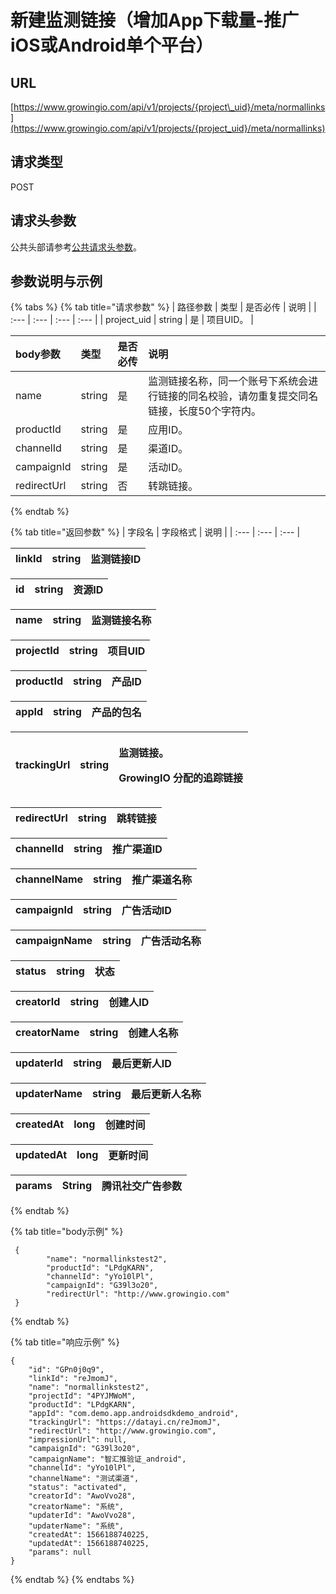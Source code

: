 # 新建监测链接（增加App下载量-推广iOS或Android单个平台）

## URL

[https://www.growingio.com/api/v1/projects/{project\_uid}/meta/normallinks](https://www.growingio.com/api/v1/projects/{project_uid}/meta/normallinks)

## 请求类型

POST

## 请求头参数

公共头部请参考[公共请求头参数](../../authenticate.md)。

## 参数说明与示例

{% tabs %}
{% tab title="请求参数" %}
| 路径参数 | 类型 | 是否必传 | 说明 |
| :--- | :--- | :--- | :--- |
| project\_uid | string | 是 | 项目UID。 |

| body参数 | 类型 | 是否必传 | 说明 |
| :--- | :--- | :--- | :--- |
| name | string | 是 | 监测链接名称，同一个账号下系统会进行链接的同名校验，请勿重复提交同名链接，长度50个字符内。 |
| productId | string | 是 | 应用ID。 |
| channelId | string | 是 | 渠道ID。 |
| campaignId | string | 是 | 活动ID。 |
| redirectUrl | string | 否 | 转跳链接。 |
{% endtab %}

{% tab title="返回参数" %}
| 字段名 | 字段格式 | 说明 |
| :--- | :--- | :--- |


| linkId | string | 监测链接ID |
| :--- | :--- | :--- |


| id | string | 资源ID |
| :--- | :--- | :--- |


| name | string | 监测链接名称 |
| :--- | :--- | :--- |


| projectId | string | 项目UID |
| :--- | :--- | :--- |


| productId | string | 产品ID |
| :--- | :--- | :--- |


| appId | string | 产品的包名 |
| :--- | :--- | :--- |


<table>
  <thead>
    <tr>
      <th style="text-align:left">trackingUrl</th>
      <th style="text-align:left">string</th>
      <th style="text-align:left">
        <p>&#x76D1;&#x6D4B;&#x94FE;&#x63A5;&#x3002;</p>
        <p>GrowingIO &#x5206;&#x914D;&#x7684;&#x8FFD;&#x8E2A;&#x94FE;&#x63A5;</p>
      </th>
    </tr>
  </thead>
  <tbody></tbody>
</table>

| redirectUrl | string | 跳转链接 |
| :--- | :--- | :--- |


| channelId | string | 推广渠道ID |
| :--- | :--- | :--- |


| channelName | string | 推广渠道名称 |
| :--- | :--- | :--- |


| campaignId | string | 广告活动ID |
| :--- | :--- | :--- |


| campaignName | string | 广告活动名称 |
| :--- | :--- | :--- |


| status | string | 状态 |
| :--- | :--- | :--- |


| creatorId | string | 创建人ID |
| :--- | :--- | :--- |


| creatorName | string | 创建人名称 |
| :--- | :--- | :--- |


| updaterId | string | 最后更新人ID |
| :--- | :--- | :--- |


| updaterName | string | 最后更新人名称 |
| :--- | :--- | :--- |


| createdAt | long | 创建时间 |
| :--- | :--- | :--- |


| updatedAt | long | 更新时间 |
| :--- | :--- | :--- |


| params | String | 腾讯社交广告参数 |
| :--- | :--- | :--- |
{% endtab %}

{% tab title="body示例" %}
```text
 {
        "name": "normallinkstest2",
        "productId": "LPdgKARN",
        "channelId": "yYo10lPl",
        "campaignId": "G39l3o20",
        "redirectUrl": "http://www.growingio.com"
 }
```
{% endtab %}

{% tab title="响应示例" %}
```text
{
    "id": "GPn0j0q9",
    "linkId": "reJmomJ",
    "name": "normallinkstest2",
    "projectId": "4PYJMWoM",
    "productId": "LPdgKARN",
    "appId": "com.demo.app.androidsdkdemo_android",
    "trackingUrl": "https://datayi.cn/reJmomJ",
    "redirectUrl": "http://www.growingio.com",
    "impressionUrl": null,
    "campaignId": "G39l3o20",
    "campaignName": "智汇推验证_android",
    "channelId": "yYo10lPl",
    "channelName": "测试渠道",
    "status": "activated",
    "creatorId": "AwoVvo28",
    "creatorName": "系统",
    "updaterId": "AwoVvo28",
    "updaterName": "系统",
    "createdAt": 1566188740225,
    "updatedAt": 1566188740225,
    "params": null
}
```
{% endtab %}
{% endtabs %}

